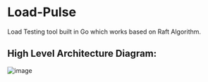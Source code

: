 # Load-Pulse
Load Testing tool built in Go which works based on Raft Algorithm.


## High Level Architecture Diagram:
![image](https://github.com/user-attachments/assets/6454b415-3825-401d-b7b8-b8d034c9cbbd)
